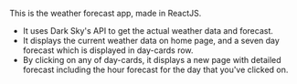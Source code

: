 This is the weather forecast app, made in ReactJS.

- It uses Dark Sky's API to get the actual weather data and forecast.
- It displays the current weather data on home page, and a seven day forecast which is displayed in day-cards row.
- By clicking on any of day-cards, it displays a new page with detailed forecast including the hour forecast for the day that you've clicked on.
